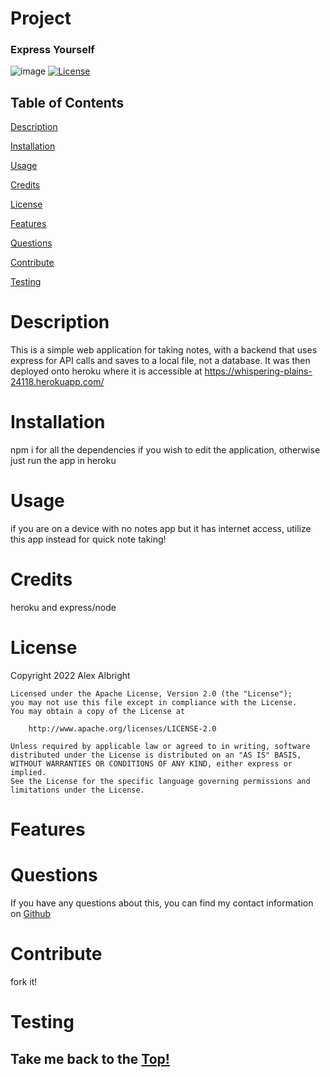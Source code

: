 
  # Project
  
  ### Express Yourself
  ![image](https://user-images.githubusercontent.com/82853759/164142301-ef0dc545-9a21-46da-b968-e9496d1706a9.png)
  [![License](https://img.shields.io/badge/License-Apache_2.0-blue.svg)](https://opensource.org/licenses/Apache-2.0) 

  ## Table of Contents

  [Description](#description)

  [Installation](#installation)

  [Usage](#usage)

  [Credits](#credits)

  [License](#license)

  [Features](#features)

  [Questions](#questions)

  [Contribute](#contribute)

  [Testing](#testing)


# Description
This is a simple web application for taking notes, with a backend that uses express for API calls and saves to a local file, not a database. It was then deployed onto heroku where it is accessible at https://whispering-plains-24118.herokuapp.com/ 

# Installation
npm i for all the dependencies if you wish to edit the application, otherwise just run the app in heroku

# Usage
if you are on a device with no notes app but it has internet access, utilize this app instead for quick note taking!

# Credits 
heroku and express/node


# License
Copyright 2022 Alex Albright

    Licensed under the Apache License, Version 2.0 (the "License");
    you may not use this file except in compliance with the License.
    You may obtain a copy of the License at
 
        http://www.apache.org/licenses/LICENSE-2.0
 
    Unless required by applicable law or agreed to in writing, software
    distributed under the License is distributed on an "AS IS" BASIS,
    WITHOUT WARRANTIES OR CONDITIONS OF ANY KIND, either express or implied.
    See the License for the specific language governing permissions and
    limitations under the License.

# Features


# Questions

If you have any questions about this, you can find my contact information 
on [Github](https://www.github.com/alexarizona00)


# Contribute
fork it!



# Testing







## Take me back to the [Top!](#project)
